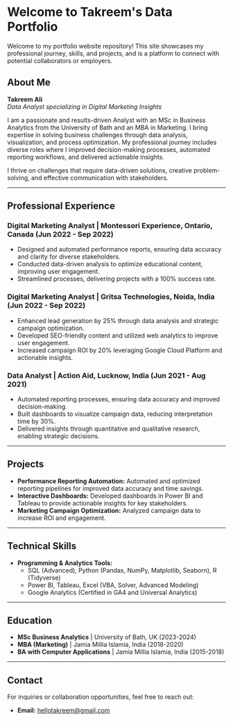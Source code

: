 # Welcome to Takreem's Data Portfolio

Welcome to my portfolio website repository! This site showcases my professional journey, skills, and projects, and is a platform to connect with potential collaborators or employers.

## About Me

**Takreem Ali**  
*Data Analyst specializing in Digital Marketing Insights*  

I am a passionate and results-driven Analyst with an MSc in Business Analytics from the University of Bath and an MBA in Marketing. I bring expertise in solving business challenges through data analysis, visualization, and process optimization. My professional journey includes diverse roles where I improved decision-making processes, automated reporting workflows, and delivered actionable insights.

I thrive on challenges that require data-driven solutions, creative problem-solving, and effective communication with stakeholders.

---

## Professional Experience

### Digital Marketing Analyst | Montessori Experience, Ontario, Canada (Jun 2022 - Sep 2022)
- Designed and automated performance reports, ensuring data accuracy and clarity for diverse stakeholders.
- Conducted data-driven analysis to optimize educational content, improving user engagement.
- Streamlined processes, delivering projects with a 100% success rate.

### Digital Marketing Analyst | Gritsa Technologies, Noida, India (Jun 2022 - Sep 2022)
- Enhanced lead generation by 25% through data analysis and strategic campaign optimization.
- Developed SEO-friendly content and utilized web analytics to improve user engagement.
- Increased campaign ROI by 20% leveraging Google Cloud Platform and actionable insights.

### Data Analyst | Action Aid, Lucknow, India (Jun 2021 - Aug 2021)
- Automated reporting processes, ensuring data accuracy and improved decision-making.
- Built dashboards to visualize campaign data, reducing interpretation time by 30%.
- Delivered insights through quantitative and qualitative research, enabling strategic decisions.

---

## Projects
- **Performance Reporting Automation:** Automated and optimized reporting pipelines for improved data accuracy and time savings.
- **Interactive Dashboards:** Developed dashboards in Power BI and Tableau to provide actionable insights for key stakeholders.
- **Marketing Campaign Optimization:** Analyzed campaign data to increase ROI and engagement.

---

## Technical Skills

- **Programming & Analytics Tools:**
  - SQL (Advanced), Python (Pandas, NumPy, Matplotlib, Seaborn), R (Tidyverse)
  - Power BI, Tableau, Excel (VBA, Solver, Advanced Modeling)
  - Google Analytics (Certified in GA4 and Universal Analytics)

---

## Education

- **MSc Business Analytics** | University of Bath, UK (2023-2024)
- **MBA (Marketing)** | Jamia Millia Islamia, India (2018-2020)
- **BA with Computer Applications** | Jamia Millia Islamia, India (2015-2018)

---

## Contact

For inquiries or collaboration opportunities, feel free to reach out:
- **Email:** [hellotakreem@gmail.com](mailto:hellotakreem@gmail.com)

